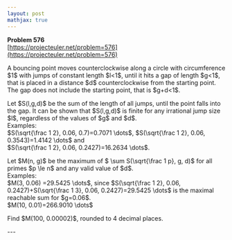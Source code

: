 ```yaml
---
layout: post
mathjax: true
---
```

**Problem 576**  
[https://projecteuler.net/problem=576](https://projecteuler.net/problem=576)

<p>
A bouncing point moves counterclockwise along a circle with circumference $1$ with  jumps of constant length $l&lt;1$, until it hits a gap of length $g&lt;1$, that is placed in a distance $d$ counterclockwise from the starting point. The gap does not include the starting point, that is $g+d&lt;1$.</p>

<p>Let $S(l,g,d)$ be the sum of the length of all jumps, until the point falls into the gap. It can be shown that $S(l,g,d)$ is finite for any irrational jump size $l$, regardless of the values of $g$ and $d$.<br />
Examples: <br />
$S(\sqrt{\frac 1 2}, 0.06, 0.7)=0.7071 \dots$, $S(\sqrt{\frac 1 2}, 0.06, 0.3543)=1.4142 \dots$ and <br /> $S(\sqrt{\frac 1 2}, 0.06, 0.2427)=16.2634 \dots$.</p>
<p>
Let $M(n, g)$ be the maximum of $ \sum S(\sqrt{\frac 1 p}, g, d)$ for all primes $p \le n$ and any valid value of $d$.<br />
Examples:<br />
$M(3, 0.06) =29.5425 \dots$, since $S(\sqrt{\frac 1 2}, 0.06, 0.2427)+S(\sqrt{\frac 1 3}, 0.06, 0.2427)=29.5425 \dots$ is the maximal reachable sum for $g=0.06$. <br />
$M(10, 0.01)=266.9010 \dots$ </p>

<p>Find $M(100, 0.00002)$, rounded to 4 decimal places.</p>
---
